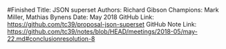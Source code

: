 #Finished
Title: JSON superset
Authors: Richard Gibson
Champions: Mark Miller, Mathias Bynens
Date: May 2018
GitHub Link: https://github.com/tc39/proposal-json-superset
GitHub Note Link: https://github.com/tc39/notes/blob/HEAD/meetings/2018-05/may-22.md#conclusionresolution-8
